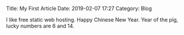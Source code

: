 Title: My First Article
Date: 2019-02-07 17:27
Category: Blog

I like free static web hosting. Happy Chinese New Year. Year of the pig, lucky numbers are 6 and 14.
